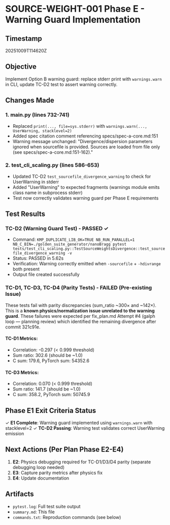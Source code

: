 # SOURCE-WEIGHT-001 Phase E - Warning Guard Implementation

## Timestamp
20251009T114620Z

## Objective
Implement Option B warning guard: replace stderr print with `warnings.warn` in CLI, update TC-D2 test to assert warning correctly.

## Changes Made

### 1. __main__.py (lines 732-741)
- Replaced `print(..., file=sys.stderr)` with `warnings.warn(..., UserWarning, stacklevel=2)`
- Added spec citation comment referencing specs/spec-a-core.md:151
- Warning message unchanged: "Divergence/dispersion parameters ignored when sourcefile is provided. Sources are loaded from file only (see specs/spec-a-core.md:151-162)."

### 2. test_cli_scaling.py (lines 586-653)
- Updated TC-D2 `test_sourcefile_divergence_warning` to check for UserWarning in stderr
- Added "UserWarning" to expected fragments (warnings module emits class name in subprocess stderr)
- Test now correctly validates warning guard per Phase E requirements

## Test Results

### TC-D2 (Warning Guard Test) - **PASSED** ✓
- Command: `KMP_DUPLICATE_LIB_OK=TRUE NB_RUN_PARALLEL=1 NB_C_BIN=./golden_suite_generator/nanoBragg pytest tests/test_cli_scaling.py::TestSourceWeightsDivergence::test_sourcefile_divergence_warning -v`
- Status: PASSED in 5.62s
- Verification: Warning correctly emitted when `-sourcefile` + `-hdivrange` both present
- Output file created successfully

### TC-D1, TC-D3, TC-D4 (Parity Tests) - FAILED (Pre-existing Issue)
These tests fail with parity discrepancies (sum_ratio ~300× and ~142×). This is a **known physics/normalization issue unrelated to the warning guard**. These failures were expected per fix_plan.md Attempt #4 (galph loop — planning review) which identified the remaining divergence after commit 321c91e.

#### TC-D1 Metrics:
- Correlation: -0.297 (< 0.999 threshold)
- Sum ratio: 302.6 (should be ~1.0)
- C sum: 179.6, PyTorch sum: 54352.6

#### TC-D3 Metrics:
- Correlation: 0.070 (< 0.999 threshold)
- Sum ratio: 141.7 (should be ~1.0)
- C sum: 358.2, PyTorch sum: 50745.9

## Phase E1 Exit Criteria Status
✓ **E1 Complete**: Warning guard implemented using `warnings.warn` with stacklevel=2
✓ **TC-D2 Passing**: Warning test validates correct UserWarning emission

## Next Actions (Per Plan Phase E2-E4)
1. **E2**: Physics debugging required for TC-D1/D3/D4 parity (separate debugging loop needed)
2. **E3**: Capture parity metrics after physics fix
3. **E4**: Update documentation

## Artifacts
- `pytest.log`: Full test suite output
- `summary.md`: This file
- `commands.txt`: Reproduction commands (see below)

